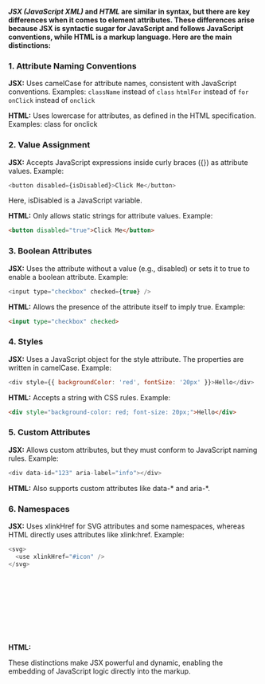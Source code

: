 
__*JSX (JavaScript XML)* and *HTML* are similar in syntax, but there are key differences when it comes to element attributes. These differences arise because JSX is syntactic sugar for JavaScript and follows JavaScript conventions, while HTML is a markup language. Here are the main distinctions:__


### 1. Attribute Naming Conventions
__JSX:__ Uses camelCase for attribute names, consistent with JavaScript conventions.
Examples:
`className` instead of `class`
`htmlFor` instead of `for`
`onClick` instead of `onclick`

__HTML:__ Uses lowercase for attributes, as defined in the HTML specification.
Examples:
class
for
onclick

### 2. Value Assignment
__JSX:__ Accepts JavaScript expressions inside curly braces ({}) as attribute values.
Example:
```javascript
<button disabled={isDisabled}>Click Me</button>
```
Here, isDisabled is a JavaScript variable.

__HTML:__ Only allows static strings for attribute values.
Example:
```HTML
<button disabled="true">Click Me</button>
```

### 3. Boolean Attributes
__JSX:__ Uses the attribute without a value (e.g., disabled) or sets it to true to enable a boolean attribute.
Example:
```javascript
<input type="checkbox" checked={true} />
```

__HTML:__ Allows the presence of the attribute itself to imply true.
Example:
```HTML
<input type="checkbox" checked>
```

### 4. Styles
__JSX:__ Uses a JavaScript object for the style attribute. The properties are written in camelCase.
Example:
```javascript
<div style={{ backgroundColor: 'red', fontSize: '20px' }}>Hello</div>
```

__HTML:__ Accepts a string with CSS rules.
Example:
```HTML
<div style="background-color: red; font-size: 20px;">Hello</div>
```

### 5. Custom Attributes
__JSX:__ Allows custom attributes, but they must conform to JavaScript naming rules.
Example:
```javascript
<div data-id="123" aria-label="info"></div>
```

__HTML:__ Also supports custom attributes like data-* and aria-*.

### 6. Namespaces
__JSX:__ Uses xlinkHref for SVG attributes and some namespaces, whereas HTML directly uses attributes like xlink:href.
Example:
```javascript
<svg>
  <use xlinkHref="#icon" />
</svg>
```

__HTML:__
<svg>
  <use xlink:href="#icon"></use>
</svg>

These distinctions make JSX powerful and dynamic, enabling the embedding of JavaScript logic directly into the markup.